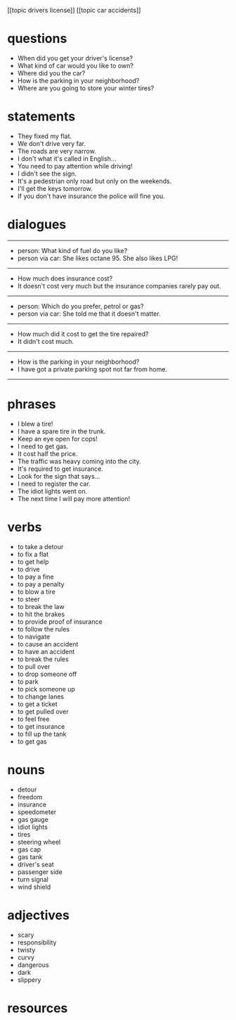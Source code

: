 [[topic drivers license]]
[[topic car accidents]]
# questions 
- When did you get your driver's license?
- What kind of car would you like to own?
- Where did you the car?
- How is the parking in your neighborhood?
- Where are you going to store your winter tires?

# statements
- They fixed my flat.
- We don't drive very far.
- The roads are very narrow.
- I don't what it's called in English...
- You need to pay attention while driving!
- I didn't see the sign.
- It's a pedestrian only road but only on the weekends.
- I'll get the keys tomorrow.
- If you don't have insurance the police will fine you.

# dialogues
---
- person: What kind of fuel do you like?
- person via car: She likes octane 95. She also likes LPG!
---

- How much does insurance cost?
- It doesn't cost very much but the insurance companies rarely pay out.

---
- person: Which do you prefer, petrol or gas?
- person via car: She told me that it doesn't matter.

---
- How much did it cost to get the tire repaired?
- It didn't cost much.
---
- How is the parking in your neighborhood?
- I have got a private parking spot not far from home.
---


# phrases
- I blew a tire!
- I have a spare tire in the trunk.
- Keep an eye open for cops!
- I need to get gas.
- It cost half the price.
- The traffic was heavy coming into the city.
- It's required to get insurance.
- Look for the sign that says... 
- I need to register the car.
- The idiot lights went on.
- The next time I will pay more attention!


# verbs
- to take a detour
- to fix a flat
- to get help
- to drive
- to pay a fine
- to pay a penalty
- to blow a tire
- to steer
- to break the law
- to hit the brakes
- to provide proof of insurance
- to follow the rules
- to navigate
- to cause an accident
- to have an accident
- to break the rules
- to pull over
- to drop someone off
- to park
- to pick someone up
- to change lanes
- to get a ticket
- to get pulled over
- to feel free
- to get insurance
- to fill up the tank
- to get gas
# nouns
- detour
- freedom
- insurance
- speedometer
- gas gauge
- idiot lights
- tires
- steering wheel
- gas cap
- gas tank
- driver's seat
- passenger side
- turn signal
- wind shield
# adjectives
- scary
- responsibility
- twisty
- curvy
- dangerous
- dark
- slippery

# resources
